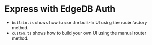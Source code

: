 # Express with EdgeDB Auth

- `builtin.ts` shows how to use the built-in UI using the route factory method.
- `custom.ts` shows how to build your own UI using the manual router method.